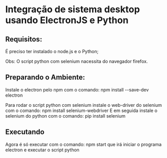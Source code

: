 # Integração de sistema desktop usando ElectronJS e Python

## Requisitos:
É preciso ter instalado o node.js e o Python;

Obs: O script python com selenium nacessita do navegador firefox. 

## Preparando o Ambiente:
Instale o electron pelo npm com o comando:
  npm install --save-dev electron

Para rodar o script python com selenium instale o web-driver do selenium com o comando:
  npm install selenium-webdriver
E em seguida instale o selenium do python com o comando:
  pip install selenium

## Executando
Agora é só executar com o comando:
  npm start
que irá iniciar o programa electron e executar o script python
